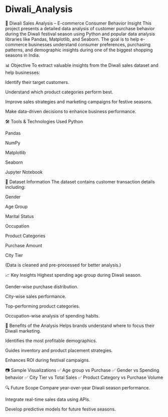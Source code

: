 # Diwali_Analysis

🎉 Diwali Sales Analysis – E-commerce Consumer Behavior Insight
This project presents a detailed data analysis of customer purchase behavior during the Diwali festival season using Python and popular data analysis libraries like Pandas, Matplotlib, and Seaborn. The goal is to help e-commerce businesses understand consumer preferences, purchasing patterns, and demographic insights during one of the biggest shopping seasons in India.

📊 Objective
To extract valuable insights from the Diwali sales dataset and help businesses:

Identify their target customers.

Understand which product categories perform best.

Improve sales strategies and marketing campaigns for festive seasons.

Make data-driven decisions to enhance business performance.

🛠 Tools & Technologies Used
Python

Pandas

NumPy

Matplotlib

Seaborn

Jupyter Notebook

📁 Dataset Information
The dataset contains customer transaction details including:

Gender

Age Group

Marital Status

Occupation

Product Categories

Purchase Amount

City Tier

(Data is cleaned and pre-processed for better analysis.)

📈 Key Insights
Highest spending age group during Diwali season.

Gender-wise purchase distribution.

City-wise sales performance.

Top-performing product categories.

Occupation-wise analysis of spending habits.

📌 Benefits of the Analysis
Helps brands understand where to focus their Diwali marketing.

Identifies the most profitable demographics.

Guides inventory and product placement strategies.

Enhances ROI during festival campaigns.

📷 Sample Visualizations
✅ Age group vs Purchase
✅ Gender vs Spending behavior
✅ City Tier vs Total Sales
✅ Product Category vs Purchase Volume

🔍 Future Scope
Compare year-over-year Diwali season performance.

Integrate real-time sales data using APIs.

Develop predictive models for future festive seasons.
